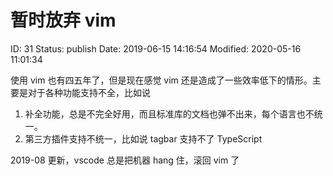 # 暂时放弃 vim


ID: 31
Status: publish
Date: 2019-06-15 14:16:54
Modified: 2020-05-16 11:01:34


使用 vim 也有四五年了，但是现在感觉 vim 还是造成了一些效率低下的情形。主要是对于各种功能支持不全，比如说

1. 补全功能，总是不完全好用，而且标准库的文档也弹不出来，每个语言也不统一。
2. 第三方插件支持不统一，比如说 tagbar 支持不了 TypeScript

2019-08 更新，vscode 总是把机器 hang 住，滚回 vim 了